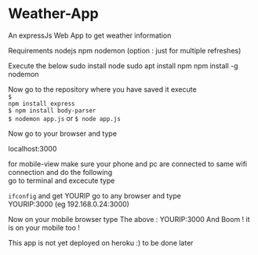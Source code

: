 # Weather-App
An expressJs Web App to get weather information

Requirements 
nodejs 
npm
nodemon (option : just for multiple refreshes) 

Execute the below 
sudo install node 
sudo apt install npm 
npm install -g nodemon

Now go to the repository where you have saved it execute 
<br>
<code>$ npm install express</code>
<br>
<code>$ npm install body-parser</code>
<br>
<code>$ nodemon app.js</code> or <code>$ node app.js</code>


Now go to your browser and type

localhost:3000 

for mobile-view make sure your phone and pc are connected to same wifi connection and 
do the following  
go to terminal and excecute type 

<code>ifconfig</code>
and get YOURIP
go to any browser and type  
YOURIP:3000 
(eg 192.168.0.24:3000)

Now on your mobile browser type The above : YOURIP:3000 
And Boom ! it is on your mobile too !

This app is not yet deployed on heroku :) 
to be done later
